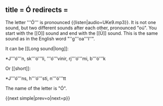 title = Ó
redirects =
---

The letter '''Ó''' is pronounced {{listen|audio=UKe9.mp3}}. It is not one sound, but two different sounds after each other, pronounced "oú". You start with the [[O]] sound and end with the [[Ú]] sound. This is the same sound as in the English word "''g'''oa'''l''".

It can be [[Long sound|long]]:

*J'''ó'''n, sk'''ó'''li, '''ó'''vinir, rj'''ó'''mi, b'''ó'''k

Or [[short]]:

*J'''ó'''ns, h'''ó'''sti, n'''ó'''tt

The name of the letter is "Ó".

{{next simple|prev=o|next=p}}